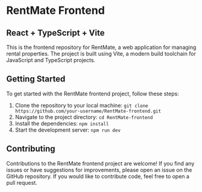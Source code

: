 # RentMate Frontend

## React + TypeScript + Vite

This is the frontend repository for RentMate, a web application for managing rental properties. The project is built using Vite, a modern build toolchain for JavaScript and TypeScript projects.

## Getting Started

To get started with the RentMate frontend project, follow these steps:

1. Clone the repository to your local machine:
```git clone https://github.com/your-username/RentMate-frontend.git```
2. Navigate to the project directory:
```cd RentMate-frontend```
3. Install the dependencies:
```npm install```
4. Start the development server:
```npm run dev```

## Contributing

Contributions to the RentMate frontend project are welcome! If you find any issues or have suggestions for improvements, please open an issue on the GitHub repository. If you would like to contribute code, feel free to open a pull request.